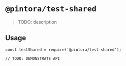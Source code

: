 # `@pintora/test-shared`

> TODO: description

## Usage

```
const testShared = require('@pintora/test-shared');

// TODO: DEMONSTRATE API
```
